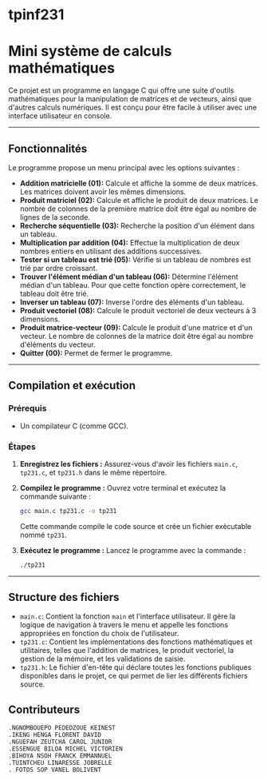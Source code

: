 # tpinf231

# Mini système de calculs mathématiques

Ce projet est un programme en langage C qui offre une suite d'outils mathématiques pour la manipulation de matrices et de vecteurs, ainsi que d'autres calculs numériques. Il est conçu pour être facile à utiliser avec une interface utilisateur en console.

---

## Fonctionnalités

Le programme propose un menu principal avec les options suivantes :

* **Addition matricielle (01):** Calcule et affiche la somme de deux matrices. Les matrices doivent avoir les mêmes dimensions.
* **Produit matriciel (02):** Calcule et affiche le produit de deux matrices. Le nombre de colonnes de la première matrice doit être égal au nombre de lignes de la seconde.
* **Recherche séquentielle (03):** Recherche la position d'un élément dans un tableau.
* **Multiplication par addition (04):** Effectue la multiplication de deux nombres entiers en utilisant des additions successives.
* **Tester si un tableau est trié (05):** Vérifie si un tableau de nombres est trié par ordre croissant.
* **Trouver l'élément médian d'un tableau (06):** Détermine l'élément médian d'un tableau. Pour que cette fonction opère correctement, le tableau doit être trié.
* **Inverser un tableau (07):** Inverse l'ordre des éléments d'un tableau.
* **Produit vectoriel (08):** Calcule le produit vectoriel de deux vecteurs à 3 dimensions.
* **Produit matrice-vecteur (09):** Calcule le produit d'une matrice et d'un vecteur. Le nombre de colonnes de la matrice doit être égal au nombre d'éléments du vecteur.
* **Quitter (00):** Permet de fermer le programme.

---

## Compilation et exécution

### Prérequis

* Un compilateur C (comme GCC).

### Étapes

1.  **Enregistrez les fichiers :** Assurez-vous d'avoir les fichiers `main.c`, `tp231.c`, et `tp231.h` dans le même répertoire.

2.  **Compilez le programme :** Ouvrez votre terminal et exécutez la commande suivante :
    ```sh
    gcc main.c tp231.c -o tp231
    ```
    Cette commande compile le code source et crée un fichier exécutable nommé `tp231`.

3.  **Exécutez le programme :** Lancez le programme avec la commande :
    ```sh
    ./tp231
    ```

---

## Structure des fichiers

* `main.c`: Contient la fonction `main` et l'interface utilisateur. Il gère la logique de navigation à travers le menu et appelle les fonctions appropriées en fonction du choix de l'utilisateur.
* `tp231.c`: Contient les implémentations des fonctions mathématiques et utilitaires, telles que l'addition de matrices, le produit vectoriel, la gestion de la mémoire, et les validations de saisie.
* `tp231.h`: Le fichier d'en-tête qui déclare toutes les fonctions publiques disponibles dans le projet, ce qui permet de lier les différents fichiers source.


## Contributeurs

    .NGNOMBOUEPO PEDEDZOUE KEINEST
    .IKENG HENGA FLORENT DAVID 
    .NGUEFAH ZEUTCHA CAROL JUNIOR
    .ESSENGUE BILOA MICHEL VICTORIEN 
    .BIHOYA NSOH FRANCK EMMANNUEL 
    .TUINTCHEU LINARESSE JOBRELLE
    . FOTOS SOP VANEL BOLIVENT
